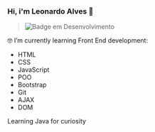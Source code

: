 ### Hi, i'm Leonardo Alves 👋

> ![Badge em Desenvolvimento](http://img.shields.io/static/v1?label=STATUS&message=EM%20DESENVOLVIMENTO&color=GREEN&style=for-the-badge)

🤓 I’m currently learning Front End development:

- HTML
 - CSS
 - JavaScript
 - POO
 - Bootstrap
 - Git
 - AJAX
 - DOM

 Learning Java for curiosity 
